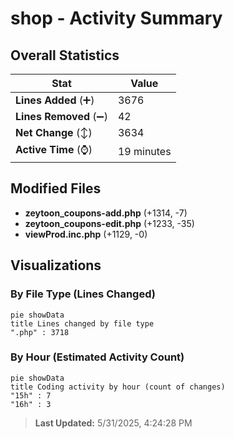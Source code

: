 # shop - Activity Summary 

## Overall Statistics

| Stat                   | Value                                                             |
| ---------------------- | ----------------------------------------------------------------- |
| **Lines Added** (➕)   | 3676                                          |
| **Lines Removed** (➖) | 42                                        |
| **Net Change** (↕)    | 3634                |
| **Active Time** (⌚)   | 19 minutes |


## Modified Files
- **zeytoon_coupons-add.php** (+1314, -7)
- **zeytoon_coupons-edit.php** (+1233, -35)
- **viewProd.inc.php** (+1129, -0)

## Visualizations

### By File Type (Lines Changed)

```mermaid
pie showData
title Lines changed by file type
".php" : 3718
```

### By Hour (Estimated Activity Count)

```mermaid
pie showData
title Coding activity by hour (count of changes)
"15h" : 7
"16h" : 3
```


> **Last Updated:** 5/31/2025, 4:24:28 PM